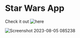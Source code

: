 # Star Wars App

Check it out ![here](https://dashboard.heroku.com/apps/starwars-app/deploy/github) 

![Screenshot 2023-08-05 085238](https://github.com/Mray2k4/Star-Wars-App/assets/99221965/48f3d297-d72a-4ddb-8562-ea98470166d9)
